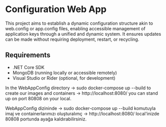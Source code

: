 # Configuration Web App

This project aims to establish a dynamic configuration structure akin to web.config or app.config files, 
enabling accessible management of application keys through a unified and dynamic system. It ensures updates can be made without requiring deployment, restart, or recycling.

## Requirements

- .NET Core SDK
- MongoDB (running locally or accessible remotely)
- Visual Studio or Rider (optional, for development)

In the WebAppConfig directory
    -> sudo docker-compose up --build to create our images and containers
    -> http://localhost:8080/ you can stand up on port 80808 on your local.

WebAppConfig dizininde
    ->   sudo docker-compose up --build komutuyla imaj ve containerlarımızı oluşturalımç
    ->   http://localhost:8080/ local'inizde 80808 portunda ayağa kaldırabilirsiniz.
 
